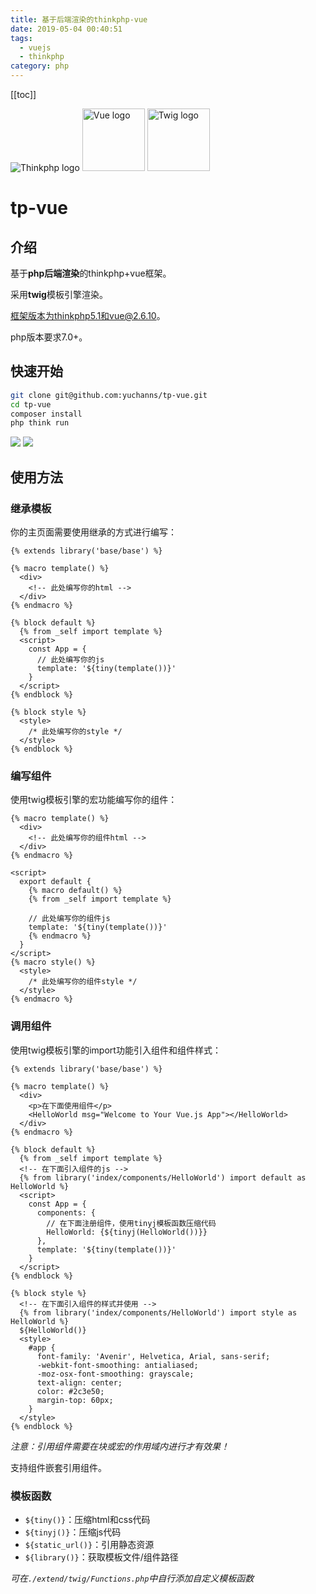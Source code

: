 ```yaml
---
title: 基于后端渲染的thinkphp-vue
date: 2019-05-04 00:40:51
tags:
  - vuejs
  - thinkphp
category: php
---
```

[[toc]]

![Thinkphp logo](https://box.kancloud.cn/5a0aaa69a5ff42657b5c4715f3d49221) 
<img width="100" src="https://vuejs.org/images/logo.png" alt="Vue logo">
<img width="100" src="https://twig.symfony.com/images/logo.png" alt="Twig logo">
# tp-vue
## 介绍
基于**php后端渲染**的thinkphp+vue框架。

采用**twig**模板引擎渲染。

框架版本为thinkphp5.1和vue@2.6.10。

php版本要求7.0+。
## 快速开始
```bash
git clone git@github.com:yuchanns/tp-vue.git
cd tp-vue
composer install
php think run
```
![](https://i.imgur.com/IXRmzhL.jpg)
![](https://i.imgur.com/jetkVOT.jpg)
## 使用方法
### 继承模板
你的主页面需要使用继承的方式进行编写：
```twig
{% extends library('base/base') %}

{% macro template() %}
  <div>
    <!-- 此处编写你的html -->
  </div>
{% endmacro %}

{% block default %}
  {% from _self import template %}
  <script>
    const App = {
      // 此处编写你的js
      template: '${tiny(template())}'
    }
  </script>
{% endblock %}

{% block style %}
  <style>
    /* 此处编写你的style */
  </style>
{% endblock %}
```
### 编写组件
使用twig模板引擎的宏功能编写你的组件：
```twig
{% macro template() %}
  <div>
    <!-- 此处编写你的组件html -->
  </div>
{% endmacro %}

<script>
  export default {
    {% macro default() %}
    {% from _self import template %}
    
    // 此处编写你的组件js
    template: '${tiny(template())}'
    {% endmacro %}
  }
</script>
{% macro style() %}
  <style>
    /* 此处编写你的组件style */
  </style>
{% endmacro %}
```
### 调用组件
使用twig模板引擎的import功能引入组件和组件样式：
```twig
{% extends library('base/base') %}

{% macro template() %}
  <div>
    <p>在下面使用组件</p>
    <HelloWorld msg="Welcome to Your Vue.js App"></HelloWorld>
  </div>
{% endmacro %}

{% block default %}
  {% from _self import template %}
  <!-- 在下面引入组件的js -->
  {% from library('index/components/HelloWorld') import default as HelloWorld %}
  <script>
    const App = {
      components: {
        // 在下面注册组件，使用tinyj模板函数压缩代码
        HelloWorld: {${tinyj(HelloWorld())}}
      },
      template: '${tiny(template())}'
    }
  </script>
{% endblock %}

{% block style %}
  <!-- 在下面引入组件的样式并使用 -->
  {% from library('index/components/HelloWorld') import style as HelloWorld %}
  ${HelloWorld()}
  <style>
    #app {
      font-family: 'Avenir', Helvetica, Arial, sans-serif;
      -webkit-font-smoothing: antialiased;
      -moz-osx-font-smoothing: grayscale;
      text-align: center;
      color: #2c3e50;
      margin-top: 60px;
    }
  </style>
{% endblock %}
```
*注意：引用组件需要在块或宏的作用域内进行才有效果！*

支持组件嵌套引用组件。
### 模板函数
* `${tiny()}`：压缩html和css代码
* `${tinyj()}`：压缩js代码
* `${static_url()}`：引用静态资源
* `${library()}`：获取模板文件/组件路径

*可在`./extend/twig/Functions.php`中自行添加自定义模板函数*
